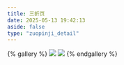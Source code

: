 ```yaml
---
title: 三折页
date: 2025-05-13 19:42:13
aside: false
type: "zuopinji_detail"
---
```


{% gallery %}
![](/sanzheye/index/三折页_01.png)
![](/sanzheye/index/三折页_02.png)
{% endgallery %}

<!-- ![](https://cdn.jsdelivr.net/gh/LUCKYLIYONGHHUI/picture@main/%E4%B8%89%E6%8A%98%E9%A1%B5_01.png)
![](https://cdn.jsdelivr.net/gh/LUCKYLIYONGHHUI/picture@main/%E4%B8%89%E6%8A%98%E9%A1%B5_02.png) -->